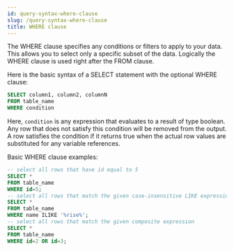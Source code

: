 ```yaml
---
id: query-syntax-where-clause
slug: /query-syntax-where-clause
title: WHERE clause
---
```


The WHERE clause specifies any conditions or filters to apply to your data. This allows you to select only a specific subset of the data. Logically the WHERE clause is used right after the FROM clause.

Here is the basic syntax of a SELECT statement with the optional WHERE clause:

```sql
SELECT column1, column2, columnN
FROM table_name
WHERE condition
```

Here, `condition` is any expression that evaluates to a result of type boolean. Any row that does not satisfy this condition will be removed from the output. A row satisfies the condition if it returns true when the actual row values are substituted for any variable references.

Basic WHERE clause examples:

```sql
-- select all rows that have id equal to 5
SELECT *
FROM table_name
WHERE id=5;
-- select all rows that match the given case-insensitive LIKE expression
SELECT *
FROM table_name
WHERE name ILIKE '%rise%';
-- select all rows that match the given composite expression
SELECT *
FROM table_name
WHERE id=2 OR id=3;
```
